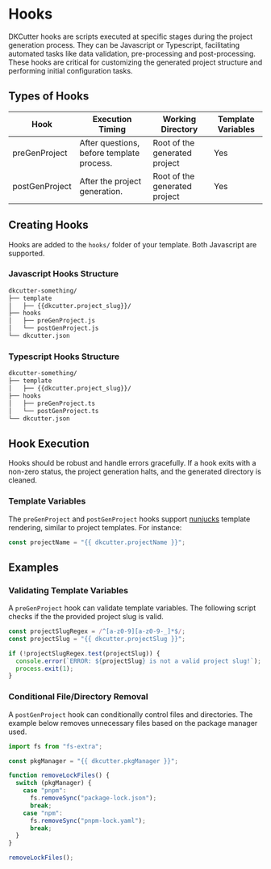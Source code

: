 # Hooks

DKCutter hooks are scripts executed at specific stages during the project generation process. They can be Javascript or Typescript, facilitating automated tasks like data validation, pre-processing and post-processing. These hooks are critical for customizing the generated project structure and performing initial configuration tasks.

## Types of Hooks

| Hook           | Execution Timing                          | Working Directory             | Template Variables |
| -------------- | ----------------------------------------- | ----------------------------- | ------------------ |
| preGenProject  | After questions, before template process. | Root of the generated project | Yes                |
| postGenProject | After the project generation.             | Root of the generated project | Yes                |

## Creating Hooks

Hooks are added to the `hooks/` folder of your template. Both Javascript are supported.

### Javascript Hooks Structure

```bash
dkcutter-something/
├── template
│   ├── {{dkcutter.project_slug}}/
├── hooks
│   ├── preGenProject.js
│   └── postGenProject.js
└── dkcutter.json
```

### Typescript Hooks Structure

```bash
dkcutter-something/
├── template
│   ├── {{dkcutter.project_slug}}/
├── hooks
│   ├── preGenProject.ts
│   └── postGenProject.ts
└── dkcutter.json
```

## Hook Execution

Hooks should be robust and handle errors gracefully. If a hook exits with a non-zero status, the project generation halts, and the generated directory is cleaned.

### Template Variables

The `preGenProject` and `postGenProject` hooks support [nunjucks](https://github.com/mozilla/nunjucks) template rendering, similar to project templates. For instance:

```js
const projectName = "{{ dkcutter.projectName }}";
```

## Examples

### Validating Template Variables

A `preGenProject` hook can validate template variables. The following script checks if the the provided project slug is valid.

```js
const projectSlugRegex = /^[a-z0-9][a-z0-9-_]*$/;
const projectSlug = "{{ dkcutter.projectSlug }}";

if (!projectSlugRegex.test(projectSlug)) {
  console.error(`ERROR: ${projectSlug} is not a valid project slug!`);
  process.exit(1);
}
```

### Conditional File/Directory Removal

A `postGenProject` hook can conditionally control files and directories. The example below removes unnecessary files based on the package manager used.

```js
import fs from "fs-extra";

const pkgManager = "{{ dkcutter.pkgManager }}";

function removeLockFiles() {
  switch (pkgManager) {
    case "pnpm":
      fs.removeSync("package-lock.json");
      break;
    case "npm":
      fs.removeSync("pnpm-lock.yaml");
      break;
  }
}

removeLockFiles();
```
